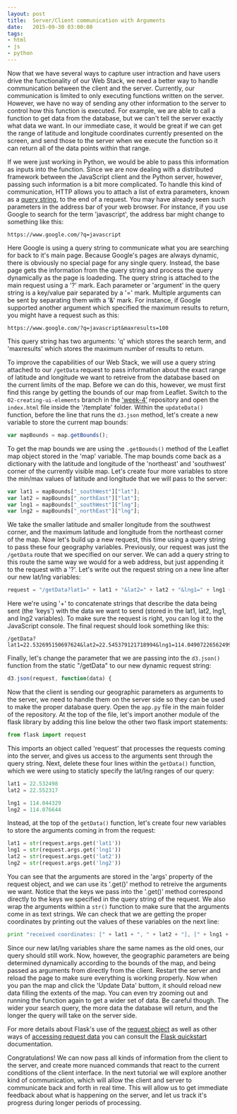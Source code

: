 ```yaml
---
layout: post
title:  Server/Client communication with Arguments
date:   2015-09-30 03:00:00
tags:
- html
- js
- python
---
```


Now that we have several ways to capture user intraction and have users drive the functionality of our Web Stack, we need a better way to handle communication between the client and the server. Currently, our communication is limited to only executing functions written on the server. However, we have no way of sending any other information to the server to control how this function is executed. For example, we are able to call a function to get data from the database, but we can't tell the server exactly what data we want. In our immediate case, it would be great if we can get the range of latitude and longitude coordinates currently presented on the screen, and send those to the server when we execute the function so it can return all of the data points within that range.

If we were just working in Python, we would be able to pass this information as inputs into the function. Since we are now dealing with a distributed framework between the JavaScript client and the Python server, however, passing such information is a bit more complicated. To handle this kind of communication, HTTP allows you to attach a list of extra parameters, known as a [query string](https://en.wikipedia.org/wiki/Query_string), to the end of a request. You may have already seen such parameters in the address bar of your web browser. For instance, if you use Google to search for the term 'javascript', the address bar might change to something like this:

```
https://www.google.com/?q=javascript
```

Here Google is using a query string to communicate what you are searching for back to it's main page. Because Google's pages are always dynamic, there is obviously no special page for any single query. Instead, the base page gets the information from the query string and process the query dynamically as the page is loadeding. The query string is attached to the main request using a '?' mark. Each parameter or 'argument' in the query string is a key/value pair separated by a '=' mark. Multiple arguments can be sent by separating them with a '&' mark. For instance, if Google supported another argument which specified the maximum results to return, you might have a request such as this:

```
https://www.google.com/?q=javascript&maxresults=100
```

This query string has two arguments: 'q' which stores the search term, and 'maxresults' which stores the maximum number of results to return. 

To improve the capabilities of our Web Stack, we will use a query string attached to our `/getData` request to pass information about the exact range of latitude and longitude we want to retreive from the database based on the current limits of the map. Before we can do this, however, we must first find this range by getting the bounds of our map from Leaflet. Switch to the `02-creating-ui-elements` branch in the ['week-4’](https://github.com/data-mining-the-city/week-4) repository and open the `index.html` file inside the '/template' folder. Within the `updateData()` function, before the line that runs the `d3.json` method, let's create a new variable to store the current map bounds:

```javascript
var mapBounds = map.getBounds();
```

To get the map bounds we are using the `.getBounds()` method of the Leaflet map object stored in the 'map' variable. The map bounds come back as a dictionary with the latitude and longitude of the 'northeast' and 'southwest' corner of the currently visible map. Let's create four more variables to store the min/max values of latitude and longitude that we will pass to the server:

```javascript
var lat1 = mapBounds["_southWest"]["lat"];
var lat2 = mapBounds["_northEast"]["lat"];
var lng1 = mapBounds["_southWest"]["lng"];
var lng2 = mapBounds["_northEast"]["lng"];
```

We take the smaller latitude and smaller longitude from the southwest corner, and the maximum latitude and longitude from the northeast corner of the map. Now let's build up a new request, this time using a query string to pass these four geography variables. Previously, our request was just the `/getData` route that we specified on our server. We can add a query string to this route the same way we would for a web address, but just appending it to the request with a '?'. Let's write out the request string on a new line after our new lat/lng variables:

```javascript
request = "/getData?lat1=" + lat1 + "&lat2=" + lat2 + "&lng1=" + lng1 + "&lng2=" + lng2
```

Here we're using '+' to concatenate strings that describe the data being sent (the 'keys') with the data we want to send (stored in the lat1, lat2, lng1, and lng2 variables). To make sure the request is right, you can log it to the JavaScript console. The final request should look something like this:

```
/getData?lat1=22.532695150697624&lat2=22.545379121718994&lng1=114.04907226562499&lng2=114.07510042190552
```

Finally, let's change the parameter that we are passing into the `d3.json()` function from the static "/getData" to our new dynamic request string:

```javascript
d3.json(request, function(data) {
```

Now that the client is sending our geographic parameters as arguments to the server, we need to handle them on the server side so they can be used to make the proper database query. Open the `app.py` file in the main folder of the repository. At the top of the file, let's import another module of the flask library by adding this line below the other two flask import statements:

```python
from flask import request
```

This imports an object called 'request' that processes the requests coming into the server, and gives us access to the arguments sent through the query string. Next, delete these four lines within the `getData()` function, which we were using to staticly specify the lat/lng ranges of our query:

```python
lat1 = 22.532498
lat2 = 22.552317

lng1 = 114.044329
lng2 = 114.076644
```

Instead, at the top of the `getData()` function, let's create four new variables to store the arguments coming in from the request:

```python
lat1 = str(request.args.get('lat1'))
lng1 = str(request.args.get('lng1'))
lat2 = str(request.args.get('lat2'))
lng2 = str(request.args.get('lng2'))
```

You can see that the arguments are stored in the 'args' property of the request object, and we can use its '.get()' method to retreive the arguments we want. Notice that the keys we pass into the '.get()' method correspond directly to the keys we specified in the query string of the request. We also wrap the arguments within a `str()` function to make sure that the arguments come in as text strings. We can check that we are getting the proper coordinates by printing out the values of these variables on the next line:

```python
print "received coordinates: [" + lat1 + ", " + lat2 + "], [" + lng1 + ", " + lng2 + "]"
```

Since our new lat/lng variables share the same names as the old ones, our query should still work. Now, however, the geographic parameters are being determined dynamically according to the bounds of the map, and being passed as arguments from directly from the client. Restart the server and reload the page to make sure everything is working properly. Now when you pan the map and click the 'Update Data' buttom, it should reload new data filling the extents of the map. You can even try zooming out and running the function again to get a wider set of data. Be careful though. The wider your search query, the more data the database will return, and the longer the query will take on the server side.

For more details about Flask's use of the [request object](http://flask.pocoo.org/docs/0.10/quickstart/#the-request-object) as well as other ways of [accessing request data](http://flask.pocoo.org/docs/0.10/quickstart/#the-request-object) you can consult the [Flask quickstart](http://flask.pocoo.org/docs/0.10/quickstart/) documentation.

Congratulations! We can now pass all kinds of information from the client to the server, and create more nuanced commands that react to the current conditions of the client interface. In the next tutorial we will explore another kind of communication, which will allow the client and server to communicate back and forth in real time. This will allow us to get immediate feedback about what is happening on the server, and let us track it's progress during longer periods of processing.